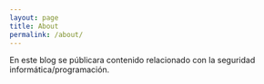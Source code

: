 ```yaml
---
layout: page
title: About
permalink: /about/
---
```


En este blog se públicara contenido relacionado con la seguridad informática/programación.
